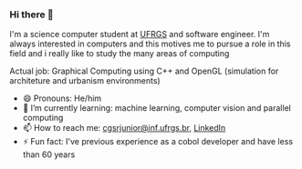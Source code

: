 ### Hi there 👋

I'm a science computer student at [UFRGS](http:/www.ufrgs.br) and software engineer. I'm always interested in computers and this motives me to pursue a role in this field and i really like to study the many areas of computing

Actual job: Graphical Computing using C++ and OpenGL (simulation for architeture and urbanism environments)

- 😄 Pronouns: He/him
- 🌱 I’m currently learning: machine learning, computer vision and parallel computing
- 📫 How to reach me: cgsrjunior@inf.ufrgs.br, [LinkedIn](https://www.linkedin.com/in/cleiber-rodrigues-68153619a/)
- ⚡ Fun fact: I've previous experience as a cobol developer and have less than 60 years

<!--
**cgsrjunior/cgsrjunior** is a ✨ _special_ ✨ repository because its `README.md` (this file) appears on your GitHub profile.

Here are some ideas to get you started:

- 🔭 I’m currently working on ...
- 🌱 I’m currently learning ...
- 👯 I’m looking to collaborate on ...
- 🤔 I’m looking for help with ...
- 💬 Ask me about ...
- 📫 How to reach me: ...
- 😄 Pronouns: ...
- ⚡ Fun fact: ...
-->
